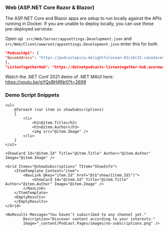 ### Web (ASP.NET Core Razor & Blazor)

The ASP.NET Core and Blazor apps are setup to run locally against the APIs running in Docker. If you are unable to deploy locally, you can use these pre-deployed services:

Open up ` src/Web/Server/appsettings.Development.json` and `src/Web/Client/wwwroot/appsettings.Development.json` enter this for both

```json
"PodcastApi": {
"BaseAddress": "https://podcastapica.delightfulocean-02c18c32.canadacentral.azurecontainerapps.io"
},
"ListenTogetherHub": "https://dotnetpodcasts-listentogether-hub.azurewebsites.net/listentogether"
```
Watch the .NET Conf 2021 demo of .NET MAUI here: https://youtu.be/gYQxBHjRNr0?t=2699

### Demo Script Snippets

```razor
<ul>
    @foreach (var item in showSubscriptions)
    {
        <li>
            <h2>@item.Title</h2>
            <h3>@item.Author</h3>
            <img src="@item.Image" />
        </li>
    }
</ul>
```

```razor
<ShowCard Id="@item.Id" Title="@item.Title" Author="@item.Author" Image="@item.Image" />
```

```razor
<Grid Items="@showSubscriptions" TItem="ShowInfo">
    <ItemTemplate Context="item">
        <NavLink @key="item.Id" href="@($"show/{item.Id}")">
            <ShowCard Id="@item.Id" Title="@item.Title" Author="@item.Author" Image="@item.Image" />
        </NavLink>
    </ItemTemplate>
    <EmptyResults>
    </EmptyResults>
</Grid>
```

```razor
<NoResults Message="You haven’t subscribed to any channel yet."
        Description="Discover content according to your interests."
        Image="_content/Podcast.Pages/images/no-subscriptions.png" />
```

  
